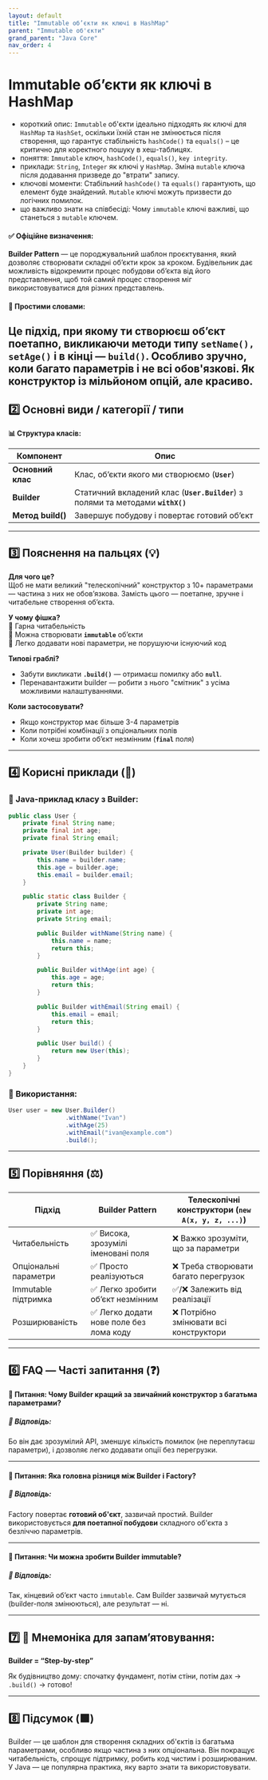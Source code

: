 ```yaml
---
layout: default
title: "Immutable об’єкти як ключі в HashMap"
parent: "Immutable об'єкти"
grand_parent: "Java Core"
nav_order: 4
---
```


# Immutable об’єкти як ключі в HashMap

*   короткий опис: `Immutable` об'єкти ідеально підходять як ключі для `HashMap` та `HashSet`, оскільки їхній стан не змінюється після створення, що гарантує стабільність `hashCode()` та `equals()` – це критично для коректного пошуку в хеш-таблицях.
*   поняття: `Immutable` ключ, `hashCode()`, `equals()`, `key integrity`.
*   приклади: `String`, `Integer` як ключі у `HashMap`. Зміна `mutable` ключа після додавання призведе до "втрати" запису.
*   ключові моменти: Стабільний `hashCode()` та `equals()` гарантують, що елемент буде знайдений. `Mutable` ключі можуть призвести до логічних помилок.
*   що важливо знати на співбесіді: Чому `immutable` ключі важливі, що станеться з `mutable` ключем.
#### **✅ Офіційне визначення:**

**Builder Pattern** — це породжувальний шаблон проєктування, який дозволяє створювати складні обʼєкти крок за кроком. Будівельник дає можливість відокремити процес побудови об’єкта від його представлення, щоб той самий процес створення міг використовуватися для різних представлень.

#### **🧠 Простими словами:**

Це підхід, при якому ти створюєш обʼєкт поетапно, викликаючи методи типу **`setName(), setAge()`** і в кінці — **`build()`**. Особливо зручно, коли багато параметрів і не всі обов'язкові. Як конструктор із мільйоном опцій, але красиво.
---

## **2️⃣ Основні види / категорії / типи**

**📊 Структура класів:**

| Компонент | Опис |
| ----- | ----- |
| **Основний клас** | Клас, об’єкти якого ми створюємо (**`User`**) |
| **Builder** | Статичний вкладений клас (**`User.Builder`**) з полями та методами **`withX()`** |
| **Метод build()** | Завершує побудову і повертає готовий об’єкт |

---

## **3️⃣ Пояснення на пальцях (💡)**

**Для чого це?**  
Щоб не мати великий "телескопічний" конструктор з 10+ параметрами — частина з них не обов’язкова. Замість цього — поетапне, зручне і читабельне створення об’єкта.

**У чому фішка?**  
🔹 Гарна читабельність  
🔹 Можна створювати **`immutable`** обʼєкти  
🔹 Легко додавати нові параметри, не порушуючи існуючий код

**Типові граблі?**

* Забути викликати **`.build()`** — отримаєш помилку або **`null`**.
* Перенавантажити builder — робити з нього "смітник" з усіма можливими налаштуваннями.

**Коли застосовувати?**

* Якщо конструктор має більше 3-4 параметрів
* Коли потрібні комбінації з опціональних полів
* Коли хочеш зробити обʼєкт незмінним (**`final`** поля)

---

## **4️⃣ Корисні приклади (🧪)**

### **🔻 Java-приклад класу з Builder:**

```java
public class User {
    private final String name;
    private final int age;
    private final String email;

    private User(Builder builder) {
        this.name = builder.name;
        this.age = builder.age;
        this.email = builder.email;
    }

    public static class Builder {
        private String name;
        private int age;
        private String email;

        public Builder withName(String name) {
            this.name = name;
            return this;
        }

        public Builder withAge(int age) {
            this.age = age;
            return this;
        }

        public Builder withEmail(String email) {
            this.email = email;
            return this;
        }

        public User build() {
            return new User(this);
        }
    }
}
```
### **🔻 Використання:**

```java
User user = new User.Builder()
                .withName("Ivan")
                .withAge(25)
                .withEmail("ivan@example.com")
                .build();
```
---

## **5️⃣ Порівняння (⚖️)**

| Підхід | Builder Pattern | Телескопічні конструктори (`new A(x, y, z, ...)`) |
| ----- | ----- | ----- |
| Читабельність | ✅ Висока, зрозумілі іменовані поля | ❌ Важко зрозуміти, що за параметри |
| Опціональні параметри | ✅ Просто реалізуються | ❌ Треба створювати багато перегрузок |
| Immutable підтримка | ✅ Легко зробити об’єкт незмінним | ✅/❌ Залежить від реалізації |
| Розширюваність | ✅ Легко додати нове поле без лома коду | ❌ Потрібно змінювати всі конструктори |

---

## **6️⃣ FAQ — Часті запитання (❓)**

#### **🔹 Питання: Чому Builder кращий за звичайний конструктор з багатьма параметрами?**

##### **💬 Відповідь:**

Бо він дає зрозумілий API, зменшує кількість помилок (не переплутаєш параметри), і дозволяє легко додавати опції без перегрузки.

---

#### **🔹 Питання: Яка головна різниця між Builder і Factory?**

##### **💬 Відповідь:**

Factory повертає **готовий об'єкт**, зазвичай простий. Builder використовується **для поетапної побудови** складного об'єкта з безліччю параметрів.

---

#### **🔹 Питання: Чи можна зробити Builder immutable?**

##### **💬 Відповідь:**

Так, кінцевий об’єкт часто `immutable`. Сам Builder зазвичай мутується (builder-поля змінюються), але результат — ні.

---

## **7️⃣ 🧠 Мнемоніка для запам’ятовування:**

**Builder \= “Step-by-step”**

Як будівництво дому: спочатку фундамент, потім стіни, потім дах → `.build()` → готово\!

---

## **8️⃣ Підсумок (🟩)**

Builder — це шаблон для створення складних об'єктів із багатьма параметрами, особливо якщо частина з них опціональна. Він покращує читабельність, спрощує підтримку, робить код чистим і розширюваним. У Java — це популярна практика, яку варто знати та використовувати.


